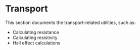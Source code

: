 # Transport

This section documents the transport-related utilities, such as:
- Calculating resistance
- Calculating resistivity
- Hall effect calculations